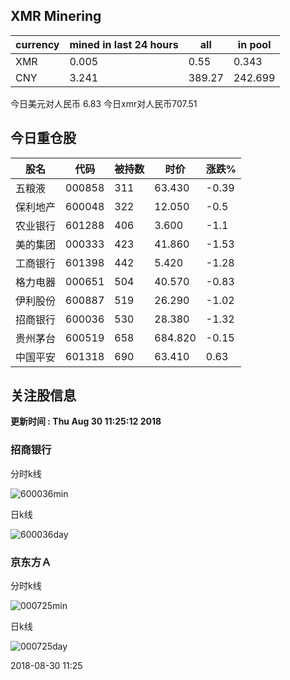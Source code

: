 ## XMR Minering

|currency|mined in last 24 hours|all|in pool|
|---|---|---|---|
|XMR|0.005|0.55|0.343|
|CNY|3.241|389.27|242.699|

今日美元对人民币 6.83	今日xmr对人民币707.51


## 今日重仓股 

|股名|代码|被持数|时价|涨跌%|
|---|---|---|---|---|
|五粮液|000858|311|63.430|-0.39|
|保利地产|600048|322|12.050|-0.5|
|农业银行|601288|406|3.600|-1.1|
|美的集团|000333|423|41.860|-1.53|
|工商银行|601398|442|5.420|-1.28|
|格力电器|000651|504|40.570|-0.83|
|伊利股份|600887|519|26.290|-1.02|
|招商银行|600036|530|28.380|-1.32|
|贵州茅台|600519|658|684.820|-0.15|
|中国平安|601318|690|63.410|0.63|

## 关注股信息
**更新时间 : Thu Aug 30 11:25:12 2018**
### 招商银行 
分时k线

![600036min](http://image.sinajs.cn/newchart/min/n/sh600036.gif)

日k线

![600036day](http://image.sinajs.cn/newchart/daily/n/sh600036.gif)

### 京东方Ａ 
分时k线

![000725min](http://image.sinajs.cn/newchart/min/n/sz000725.gif)

日k线

![000725day](http://image.sinajs.cn/newchart/daily/n/sz000725.gif)

2018-08-30 11:25